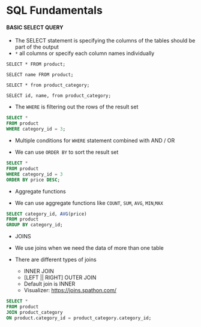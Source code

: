 # SQL Fundamentals

#### BASIC SELECT QUERY

- The SELECT statement is specifying the columns of the tables should be part of the output
- `*` all columns or specify each column names individually

`SELECT * FROM product;`

`SELECT name FROM product;`

`SELECT * from product_category;`

`SELECT id, name, from product_category;`

- The `WHERE` is filtering out the rows of the result set

```sql
SELECT *
FROM product
WHERE category_id = 3;
```

- Multiple conditions for `WHERE` statement combined with AND / OR

- We can use `ORDER BY` to sort the result set

```sql
SELECT *
FROM product
WHERE category_id = 3
ORDER BY price DESC;
```

- Aggregate functions

- We can use aggregate functions like `COUNT`, `SUM`, `AVG`, `MIN`,`MAX`

```sql
SELECT category_id, AVG(price)
FROM product
GROUP BY category_id;
```

- JOINS

- We use joins when we need the data of more than one table

- There are different types of joins

  - INNER JOIN
  - [LEFT || RIGHT] OUTER JOIN
  - Default join is INNER
  - Visualizer: https://joins.spathon.com/

```sql
SELECT *
FROM product
JOIN product_category
ON product.category_id = product_category.category_id;
```